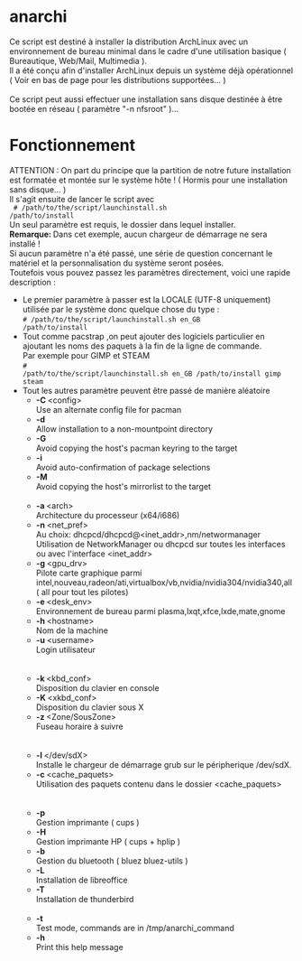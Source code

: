 # anarchi
Ce script est destin&eacute; &agrave; installer la distribution ArchLinux avec un environnement de bureau minimal dans le cadre d'une 
utilisation basique ( Bureautique, Web/Mail, Multimedia ).
<br />Il a &eacute;t&eacute; conçu afin d'installer ArchLinux depuis un syst&egrave;me d&eacute;j&agrave; op&eacute;rationnel ( Voir en bas 
de page pour les distributions support&eacute;es... )
<br />
<br /> Ce script peut aussi effectuer une installation sans disque destin&eacute;e &agrave; être boot&eacute;e en r&eacute;seau ( 
param&egrave;tre "-n nfsroot" )...
# Fonctionnement
ATTENTION : On part du principe que la partition de notre future installation est format&eacute;e et mont&eacute;e sur le syst&egrave;me hôte ! ( 
Hormis pour une installation sans disque... )<br />
Il s'agit ensuite de lancer le script avec<br />
<code>
\# /path/to/the/script/launchinstall.sh /path/to/install
</code><br />
Un seul param&egrave;tre est requis, le dossier dans lequel installer.<br />
<strong>Remarque: </strong>Dans cet exemple, aucun chargeur de d&eacute;marrage ne sera install&eacute; !<br />
Si aucun param&egrave;tre n'a &eacute;t&eacute; pass&eacute;, une s&eacute;rie de question concernant le mat&eacute;riel et la personnalisation du 
syst&egrave;me seront pos&eacute;es. <br />
	Toutefois vous pouvez passez les param&egrave;tres directement, voici une rapide description :
	<ul class="opts_list">
		<li>Le premier param&egrave;tre &agrave; passer est la LOCALE (UTF-8 uniquement) utilis&eacute;e par le syst&egrave;me donc quelque chose du type : <br /><code>\# /path/to/the/script/launchinstall.sh en_GB /path/to/install </code></li>
		<li>Tout comme pacstrap ,on peut ajouter des logiciels particulier en ajoutant les noms des paquets &agrave; la fin de la ligne de commande.<br />Par exemple pour GIMP et STEAM<br /><code>\# /path/to/the/script/launchinstall.sh en_GB /path/to/install gimp steam</code></li>
		<li>Tout les autres param&egrave;tre peuvent être pass&eacute; de mani&egrave;re al&eacute;atoire
		<ul class="opts_list">
			<!-- Pacstrap options -->
			<li><strong>-C </strong><span>&lt;config&gt;</span><br />
			Use an alternate config file for pacman</li>
			<li><strong>-d</strong><br />
			Allow installation to a non-mountpoint directory</li>
			<li><strong>-G</strong><br />
			Avoid copying the host's pacman keyring to the target</li>
			<li><strong>-i</strong><br />
			Avoid auto-confirmation of package selections</li>
			<li><strong>-M</strong><br />
			Avoid copying the host's mirrorlist to the target<br /><br /></li>
			<!-- Common options-->
			<li><strong>-a </strong><span>&lt;arch&gt;</span><br />
			Architecture du processeur (x64/i686)</li>
			<li><strong>-n </strong><span>&lt;net_pref&gt;</span><br />
			Au choix: dhcpcd/dhcpcd@&lt;inet_addr&gt;,nm/networmanager<br>
			Utilisation de NetworkManager ou dhcpcd sur toutes les interfaces ou avec l'interface &lt;inet_addr&gt;</li>
			<li><strong>-g </strong><span>&lt;gpu_drv&gt;</span><br />
			Pilote carte graphique parmi intel,nouveau,radeon/ati,virtualbox/vb,nvidia/nvidia304/nvidia340,all ( all pour tout les pilotes)</li>
			<li><strong>-e </strong><span>&lt;desk_env&gt;</span><br />
			Environnement de bureau parmi plasma,lxqt,xfce,lxde,mate,gnome</li>
			<li><strong>-h </strong><span>&lt;hostname&gt;</span><br />
			Nom de la machine</li>
			<li><strong>-u </strong><span>&lt;username&gt;</span><br />
			Login utilisateur<br /><br /></li>			
			<!-- Langage/Location options-->
			<li><strong>-k </strong><span>&lt;kbd_conf&gt;</span><br />
			Disposition du clavier en console</li>
			<li><strong>-K </strong><span>&lt;xkbd_conf&gt;</span><br />
			Disposition du clavier sous X</li>
			<li><strong>-z </strong><span>&lt;Zone/SousZone&gt;</span><br />
			Fuseau horaire &agrave; suivre<br /><br /></li>			
			<!-- Advanced -->
			<li><strong>-l </strong><span>&lt;/dev/sdX&gt;</span><br />
			Installe le chargeur de d&eacute;marrage grub sur le p&eacute;ripherique /dev/sdX.</li>
			<li><strong> -c </strong><span>&lt;cache_paquets&gt;</span><br />
			Utilisation des paquets contenu dans le dossier &lt;cache_paquets&gt;<br /><br /></li>			
			<!-- Other (Printing, Bluetooth, usefull softwares)-->
			<li><strong>-p</strong><br />
			Gestion imprimante ( cups )</li>
			<li><strong>-H</strong><br />
			Gestion imprimante HP ( cups + hplip )</li>
			<li><strong>-b</strong><br />
			Gestion du bluetooth ( bluez bluez-utils )</li>
			<li><strong>-L</strong><br />
			Installation de libreoffice</li>
			<li><strong>-T</strong><br />
			Installation de thunderbird<br /><br /></li>
			<li><strong>-t</strong><br />
			Test mode, commands are in /tmp/anarchi_command</li>
			<li><strong>-h</strong><br />
			Print this help message</li>
		</ul>
		</li>
	</ul>
